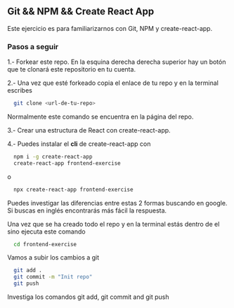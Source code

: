 ## Git && NPM && Create React App

Este ejercicio es para familiarizarnos con Git, NPM y create-react-app.


### Pasos a seguir

1.- Forkear este repo. En la esquina derecha derecha superior hay un botón que te clonará este repositorio en tu cuenta.

2.- Una vez que esté forkeado copia el enlace de tu repo y en la terminal escribes

```sh
  git clone <url-de-tu-repo>
```

Normalmente este comando se encuentra en la página del repo.

3.- Crear una estructura de React con create-react-app.

4.- Puedes instalar el **cli** de create-react-app con

```sh
  npm i -g create-react-app
  create-react-app frontend-exercise
```

o

```sh
  npx create-react-app frontend-exercise
```

Puedes investigar las diferencias entre estas 2 formas buscando en google. Si buscas en inglés encontrarás más fácil la respuesta.

Una vez que se ha creado todo el repo y en la terminal estás dentro de el sino ejecuta este comando

```sh
  cd frontend-exercise
```

Vamos a subir los cambios a git

```sh
  git add .
  git commit -m "Init repo"
  git push
```

Investiga los comandos git add, git commit and git push